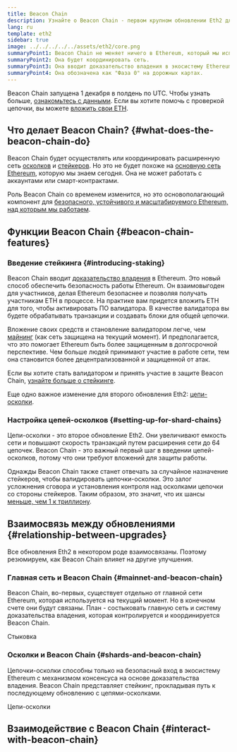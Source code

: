 ```yaml
---
title: Beacon Chain
description: Узнайте о Beacon Chain - первом крупном обновлении Eth2 для Ethereum.
lang: ru
template: eth2
sidebar: true
image: ../../../../../assets/eth2/core.png
summaryPoint1: Beacon Chain не меняет ничего в Ethereum, который мы используем сегодня
summaryPoint2: Она будет координировать сеть.
summaryPoint3: Она вводит доказательство владения в экосистему Ethereum.
summaryPoint4: Она обозначена как "Фаза 0" на дорожных картах.
---
```


<UpgradeStatus isShipped dateKey="page-eth2-upgrades-beacon-date">
    Beacon Chain запущена 1 декабря в полдень по UTC. Чтобы узнать больше, <a href="https://beaconscan. com/">ознакомьтесь с данными</a>. Если вы хотите помочь с проверкой цепочки, вы можете <a href="/eth2/staking/">вложить свои ETH</a>.
</UpgradeStatus>

## Что делает Beacon Chain? {#what-does-the-beacon-chain-do}

Beacon Chain будет осуществлять или координировать расширенную сеть [осколков](/eth2/shard-chains/) и [стейкеров](/eth2/staking/). Но это не будет похоже на [основную сеть Ethereum](/glossary/#mainnet), которую мы знаем сегодня. Она не может работать с аккаунтами или смарт-контрактами.

Роль Beacon Chain со временем изменится, но это основополагающий компонент для [безопасного, устойчивого и масштабируемого Ethereum, над которым мы работаем](/eth2/vision/).

## Функции Beacon Chain {#beacon-chain-features}

### Введение стейкинга {#introducing-staking}

Beacon Chain вводит [доказательство владения](/developers/docs/consensus-mechanisms/pos/) в Ethereum. Это новый способ обеспечить безопасность работы Ethereum. Он взаимовыгоден для участников, делая Ethereum безопаснее и позволяя получать участникам ETH в процессе. На практике вам придется вложить ETH для того, чтобы активировать ПО валидатора. В качестве валидатора вы будете обрабатывать транзакции и создавать блоки для общей цепочки.

Вложение своих средств и становление валидатором легче, чем [майнинг](/developers/docs/mining/) (как сеть защищена на текущий момент). И предполагается, что это помогает Ethereum быть более защищенным в долгосрочной перспективе. Чем больше людей принимают участие в работе сети, тем она становится более децентрализованной и защищенной от атак.

<InfoBanner emoji=":money_bag:">
Если вы хотите стать валидатором и принять участие в защите Beacon Chain, <a href="/eth2/staking/">узнайте больше о стейкинге</a>.
</InfoBanner>

Еще одно важное изменение для второго обновления Eth2: [цепи-осколки](/eth2/shard-chains/).

### Настройка цепей-осколков {#setting-up-for-shard-chains}

Цепи-осколки - это второе обновление Eth2. Они увеличивают емкость сети и повышают скорость транзакций путем расширения сети до 64 цепочек. Beacon Chain - это важный первый шаг в введении цепей-осколков, потому что они требуют вложений для защиты работы.

Однажды Beacon Chain также станет отвечать за случайное назначение стейкеров, чтобы валидировать цепочки-осколки. Это залог усложнения сговора и установления контроля над осколками цепочки со стороны стейкеров. Таким образом, это значит, что их шансы [меньше, чем 1 к триллиону](https://medium.com/@chihchengliang/minimum-committee-size-explained-67047111fa20).

## Взаимосвязь между обновлениями {#relationship-between-upgrades}

Все обновления Eth2 в некотором роде взаимосвязаны. Поэтому резюмируем, как Beacon Chain влияет на другие улучшения.

### Главная сеть и Beacon Chain {#mainnet-and-beacon-chain}

Beacon Chain, во-первых, существует отдельно от главной сети Ethereum, которая используется на текущий момент. Но в конечном счете они будут связаны. План - состыковать главную сеть и систему доказательства владения, которая контролируется и координируется Beacon Chain.

<ButtonLink to="/eth2/merge/">Стыковка</ButtonLink>

### Осколки и Beacon Chain {#shards-and-beacon-chain}

Цепочки-осколки способны только на безопасный вход в экосистему Ethereum с механизмом консенсуса на основе доказательства владения. Beacon Chain представляет стейкинг, прокладывая путь к последующему обновлению с цепями-осколками.

<ButtonLink to="/eth2/shard-chains/">Цепи-осколки</ButtonLink>

<Divider />

## Взаимодействие с Beacon Chain {#interact-with-beacon-chain}

<Eth2BeaconChainActions />
